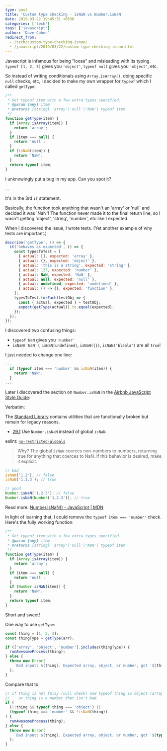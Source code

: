 ```yaml
---
type: post
title: 'Custom type checking - isNaN vs Number.isNaN'
date: 2019-03-22 19:45:31 +0530
categories: ['tech']
tags: ['javascript']
author: 'Dave Cohen'
redirect_from:
  - /tech/custom-type-checking-isnan/
  - /javascript/2019/03/22/custom-type-checking-isnan.html
---
```


Javascript is infamous for being "loose" and misleading with its typing. `typeof [1, 2, 3]` gives you `'object'`, `typeof null` gives you `'object'`, etc.

So instead of writing conditionals using `Array.isArray()`, doing specific `null` checks, etc, I decided to make my own wrapper for `typeof` which I called `getType`:

```js
/**
 * Get typeof item with a few extra types specified.
 * @param {any} item
 * @returns {string} 'array'|'null'|'NaN'| typeof item
 */
function getType(item) {
  if (Array.isArray(item)) {
    return 'array';
  }
  if (item === null) {
    return 'null';
  }
  if (isNaN(item)) {
    return 'NaN';
  }
  return typeof item;
}
```

I unknowingly put a bug in my app. Can you spot it?

...

It's in the 3rd `if` statement.

Basically, the function took anything that wasn't an 'array' or 'null' and decided it was 'NaN'! The function never made it to the final return line, so I wasn't getting 'object', 'string', 'number', etc like I expected.

When I discovered the issue, I wrote tests. (Yet another example of why tests are important.)

```js
describe('getType', () => {
  it('behaves as expected', () => {
    const typesToTest = [
      { actual: [], expected: 'array' },
      { actual: {}, expected: 'object' },
      { actual: 'this is a string', expected: 'string' },
      { actual: 123, expected: 'number' },
      { actual: NaN, expected: 'NaN' },
      { actual: null, expected: 'null' },
      { actual: undefined, expected: 'undefined' },
      { actual: () => {}, expected: 'function' },
    ];
    typesToTest.forEach(testObj => {
      const { actual, expected } = testObj;
      expect(getType(actual)).to.equal(expected);
    });
  });
});
```

I discovered two confusing things:

- `typeof NaN` gives you `'number'`
- `isNaN('NaN')`, `isNaN(undefined)`, `isNaN({})`, `isNaN('blabla')` are all `true`!

I just needed to change one line:

```js
...
  if (typeof item === 'number' && isNaN(item)) {
    return 'NaN';
  }
...
```

Later I discovered the section on `Number.isNaN` in the [Airbnb JavaScript Style Guide](https://github.com/airbnb/javascript#standard-library):

Verbatim:

The [Standard Library](https://developer.mozilla.org/en/docs/Web/JavaScript/Reference/Global_Objects)
contains utilities that are functionally broken but remain for legacy reasons.

- [29.1](#standard-library--isnan) Use `Number.isNaN` instead of global `isNaN`.

eslint: [`no-restricted-globals`](https://eslint.org/docs/rules/no-restricted-globals)

> Why? The global `isNaN` coerces non-numbers to numbers, returning true for anything that coerces to NaN.
> If this behavior is desired, make it explicit.

```javascript
// bad
isNaN('1.2'); // false
isNaN('1.2.3'); // true

// good
Number.isNaN('1.2.3'); // false
Number.isNaN(Number('1.2.3')); // true
```

Read more:
[Number.isNaN() - JavaScript | MDN](https://developer.mozilla.org/en-US/docs/Web/JavaScript/Reference/Global_Objects/Number/isNaN)

In light of learning that, I could remove the `typeof item === 'number'` check. Here's the fully working function:

```js
/**
 * Get typeof item with a few extra types specified.
 * @param {any} item
 * @returns {string} 'array'|'null'|'NaN'| typeof item
 */
function getType(item) {
  if (Array.isArray(item)) {
    return 'array';
  }
  if (item === null) {
    return 'null';
  }
  if (Number.isNaN(item)) {
    return 'NaN';
  }
  return typeof item;
}
```

Short and sweet!

One way to use `getType`:

```js
const thing = [1, 2, 3];
const thingType = getType(arr);

if (['array', 'object', 'number'].includes(thingType)) {
  runAwesomeProcess(thing);
} else {
  throw new Error(
    `Bad input: ${thing}. Expected array, object, or number, got '${thingType}'`
  );
}
```

Compare that to:

```js
// if thing is not falsy (null check) and typeof thing is object (array or object)
//    or thing is a number that isn't NaN
if (
  (!!thing && typeof thing === 'object') ||
  (typeof thing === 'number' && !isNaN(thing))
) {
  runAwesomeProcess(thing);
} else {
  throw new Error(
    `Bad input: ${thing}. Expected array, object, or number, got '${typeof thing}'`
  );
}
```

